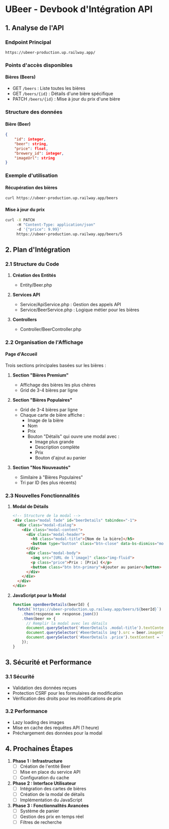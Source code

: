 # UBeer - Devbook d'Intégration API

## 1. Analyse de l'API

### Endpoint Principal
```
https://ubeer-production.up.railway.app/
```

### Points d'accès disponibles

#### Bières (Beers)
- GET `/beers` : Liste toutes les bières
- GET `/beers/{id}` : Détails d'une bière spécifique
- PATCH `/beers/{id}` : Mise à jour du prix d'une bière

### Structure des données

#### Bière (Beer)
```json
{
    "id": integer,
    "beer": string,
    "price": float,
    "brewery_id": integer,
    "imageUrl": string
}
```

### Exemple d'utilisation

#### Récupération des bières
```bash
curl https://ubeer-production.up.railway.app/beers
```

#### Mise à jour du prix
```bash
curl -X PATCH 
     -H "Content-Type: application/json" 
     -d '{"price": 9.99}' 
     https://ubeer-production.up.railway.app/beers/5
```

## 2. Plan d'Intégration

### 2.1 Structure du Code

1. **Création des Entités**
   - Entity/Beer.php

2. **Services API**
   - Service/ApiService.php : Gestion des appels API
   - Service/BeerService.php : Logique métier pour les bières

3. **Controllers**
   - Controller/BeerController.php

### 2.2 Organisation de l'Affichage

#### Page d'Accueil
Trois sections principales basées sur les bières :

1. **Section "Bières Premium"**
   - Affichage des bières les plus chères
   - Grid de 3-4 bières par ligne

2. **Section "Bières Populaires"**
   - Grid de 3-4 bières par ligne
   - Chaque carte de bière affiche :
     * Image de la bière
     * Nom
     * Prix
     * Bouton "Détails" qui ouvre une modal avec :
       - Image plus grande
       - Description complète
       - Prix
       - Bouton d'ajout au panier

3. **Section "Nos Nouveautés"**
   - Similaire à "Bières Populaires"
   - Tri par ID (les plus récents)

### 2.3 Nouvelles Fonctionnalités

1. **Modal de Détails**
   ```html
   <!-- Structure de la modal -->
   <div class="modal fade" id="beerDetails" tabindex="-1">
     <div class="modal-dialog">
       <div class="modal-content">
         <div class="modal-header">
           <h5 class="modal-title">[Nom de la bière]</h5>
           <button type="button" class="btn-close" data-bs-dismiss="modal"></button>
         </div>
         <div class="modal-body">
           <img src="[URL de l'image]" class="img-fluid">
           <p class="price">Prix : [Prix] €</p>
           <button class="btn btn-primary">Ajouter au panier</button>
         </div>
       </div>
     </div>
   </div>
   ```

2. **JavaScript pour la Modal**
   ```javascript
   function openBeerDetails(beerId) {
     fetch(`https://ubeer-production.up.railway.app/beers/${beerId}`)
       .then(response => response.json())
       .then(beer => {
         // Remplir la modal avec les détails
         document.querySelector('#beerDetails .modal-title').textContent = beer.beer;
         document.querySelector('#beerDetails img').src = beer.imageUrl;
         document.querySelector('#beerDetails .price').textContent = `Prix : ${beer.price} €`;
       });
   }
   ```

## 3. Sécurité et Performance

### 3.1 Sécurité
- Validation des données reçues
- Protection CSRF pour les formulaires de modification
- Vérification des droits pour les modifications de prix

### 3.2 Performance
- Lazy loading des images
- Mise en cache des requêtes API (1 heure)
- Préchargement des données pour la modal

## 4. Prochaines Étapes

1. **Phase 1 : Infrastructure**
   - [ ] Création de l'entité Beer
   - [ ] Mise en place du service API
   - [ ] Configuration du cache

2. **Phase 2 : Interface Utilisateur**
   - [ ] Intégration des cartes de bières
   - [ ] Création de la modal de détails
   - [ ] Implémentation du JavaScript

3. **Phase 3 : Fonctionnalités Avancées**
   - [ ] Système de panier
   - [ ] Gestion des prix en temps réel
   - [ ] Filtres de recherche
